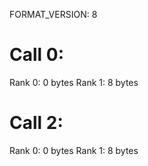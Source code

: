 FORMAT_VERSION: 8

# Call 0:
Rank 0: 0 bytes
Rank 1: 8 bytes
# Call 2:
Rank 0: 0 bytes
Rank 1: 8 bytes

